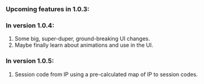 ### **Upcoming features in 1.0.3:**
<!-- 1. Display IP, MAC and session code from the auth URL in the local storage if they are not set. -->
<!-- 2. Custom route should only be used during login, during logout 1.254.254.254 should be used. -->
<!-- 3. Tidy up the local storage API. -->
<!-- 4. A good way to provide route suggestions. -->

### **In version 1.0.4:**
1. Some big, super-duper, ground-breaking UI changes.
2. Maybe finally learn about animations and use in the UI.

### **In version 1.0.5:**
1. Session code from IP using a pre-calculated map of IP to session codes.
